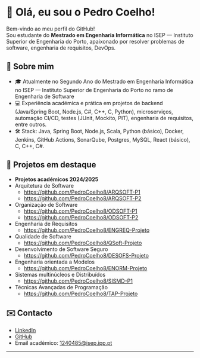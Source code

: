 # 👋 Olá, eu sou o Pedro Coelho!

Bem-vindo ao meu perfil do GitHub!  
Sou estudante do **Mestrado em Engenharia Informática** no ISEP — Instituto Superior de Engenharia do Porto, apaixonado por resolver problemas de software, engenharia de requisitos, DevOps.

## 🚀 Sobre mim

- 🎓 Atualmente no Segundo Ano do Mestrado em Engenharia Informática no ISEP — Instituto Superior de Engenharia do Porto no ramo de Engenharia de Software
- 💻 Experiência académica e prática em projetos de backend (Java/Spring Boot, Node.js, C#, C++, C, Python), microserviços, automação CI/CD, testes (JUnit, Mockito, PIT), engenharia de requisitos, entre outros.
- 🛠️ Stack: Java, Spring Boot, Node.js, Scala, Python (básico), Docker, Jenkins, GitHub Actions, SonarQube, Postgres, MySQL, React (básico), C, C++, C#.



## 📂 Projetos em destaque

- **Projetos académicos 2024/2025**
- Arquitetura de Software
  - https://github.com/PedroCoelho8/ARQSOFT-P1
  - https://github.com/PedroCoelho8/ARQSOFT-P2
- Organização de Software
  - https://github.com/PedroCoelho8/ODSOFT-P1
  - https://github.com/PedroCoelho8/ODSOFT-P2
- Engenharia de Requisitos
  - https://github.com/PedroCoelho8/ENGREQ-Projeto
- Qualidade de Software
  - https://github.com/PedroCoelho8/QSoft-Projeto
- Desenvolvimento de Software Seguro
  - https://github.com/PedroCoelho8/DESOFS-Projeto
- Engenharia orientada a Modelos
  - https://github.com/PedroCoelho8/ENORM-Projeto
- Sistemas multinúcleos e Distribuídos
  - https://github.com/PedroCoelho8/SISMD-P1
- Técnicas Avançadas de Programação
  - https://github.com/PedroCoelho8/TAP-Projeto


## ✉️ Contacto

- [LinkedIn](https://www.linkedin.com/in/pedro-coelho-ba49b3292/)
- [GitHub](https://github.com/PedroCoelho8)
- Email académico: 1240485@isep.ipp.pt

---
